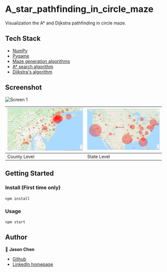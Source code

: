 # A_star_pathfinding_in_circle_maze

Visualization the A* and Dijkstra pathfinding in circle maze. 

## Tech Stack
- [NumPy](https://numpy.org/)
- [Pygame](https://www.pygame.org/news)
- [Maze generation algorithms](https://en.wikipedia.org/wiki/Maze_generation_algorithm)
- [A* search algorithm](https://en.wikipedia.org/wiki/A*_search_algorithm)
- [Dijkstra's algorithm](https://en.wikipedia.org/wiki/Dijkstra%27s_algorithm)

## Screenshot

![Screen 1](https://github.com/aawe44/pic_covid19_map/blob/main/covid19_map_t1.gif)


|![County Level](https://github.com/aawe44/pic_covid19_map/blob/main/image_county.png)|![State Level](https://github.com/aawe44/pic_covid19_map/blob/main/image_state.png)
|---------------------------------------------|---------------------------------------------|
|County Level |State Level|


## Getting Started
### Install (First time only)
```
npm install       
```
### Usage
```
npm start       
```

## Author

👤 **Jason Chen**

- [Github](https://github.com/aawe44)
- [LinkedIn homepage](https://www.linkedin.com/in/jason-chen-88a261142/)
